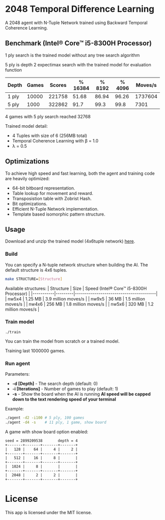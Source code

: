# 2048 Temporal Difference Learning
 A 2048 agent with N-Tuple Network trained using Backward Temporal Coherence Learning.
 
## Benchmark (Intel® Core™ i5-8300H Processor)
1 ply search is the trained model without any tree search algorithm
 
5 ply is depth 2 expectimax search with the trained model for evaluation function

| Depth | Games | Scores | % 16384 | % 8192 | % 4096 | Moves/s |
|-------|-------|--------|---------|--------|--------|---------|
| 1 ply | 10000 | 221758 | 51.68   | 86.94  | 96.26  | 1737604 |
| 5 ply | 1000  | 322862 | 91.7    | 99.3   | 99.8   | 7301    |

4 games with 5 ply search reached 32768

Trained model detail:

 - 4 Tuples with size of 6 (256MB total)
 - Temporal Coherence Learning with β = 1.0
 - λ = 0.5

## Optimizations
 To achieve high speed and fast learning, both the agent and training code are heavily optimized:
 
 - 64-bit bitboard representation.
 - Table lookup for movement and reward.
 - Transposistion table with Zobrist Hash.
 - Bit optimizations.
 - Efficient N-Tuple Network implementation.
 - Template based isomorphic pattern structure.

## Usage

Download and unzip the trained model (4x6tuple network) [here](../../releases/latest).

### Build

You can specify a N-tuple network structure when building the AI. The default structure is 4x6 tuples.

```sh
make STRUCTURE=[Structure]
```

Available structures:
| Structure | Size    | Speed (Intel® Core™ i5-8300H Processor) |
|-----------|---------|-----------------------------------------|
| nw5x4     | 1.25 MB | 3.9 million moves/s                     |
| nw9x5     | 36 MB   | 1.5 million moves/s                     |
| nw4x6     | 256 MB  | 1.8 million moves/s                     |
| nw5x6     | 320 MB  | 1.2 million moves/s                     |

### Train model

```
./train
```
You can train the model from scratch or a trained model.
 
Training last 1000000 games.
 
### Run agent
Parameters:
 
 + **-d [Depth]** - The search depth (default: 0)
 + **-i [Iterations]** - Number of games to play (default: 1)
 + **-s** - Show the board when the AI is running **AI speed will be capped down to the text rendering speed of your terminal**
  
Example:

```sh
./agent -d2 -i100 # 5 ply, 100 games
./agent -d4 -s    # 11 ply, 1 game, show board 	
```

A game with show board option enabled:

```
seed = 2899209538       depth = 4
+-------+-------+-------+-------+
|   128 |    64 |     4 |     2 |
+-------+-------+-------+-------+
|   512 |    16 |     8 |       |
+-------+-------+-------+-------+
|  1024 |     8 |       |       |
+-------+-------+-------+-------+
|  2048 |     2 |     2 |       |
+-------+-------+-------+-------+
```

# License
 This app is licensed under the MIT license.
